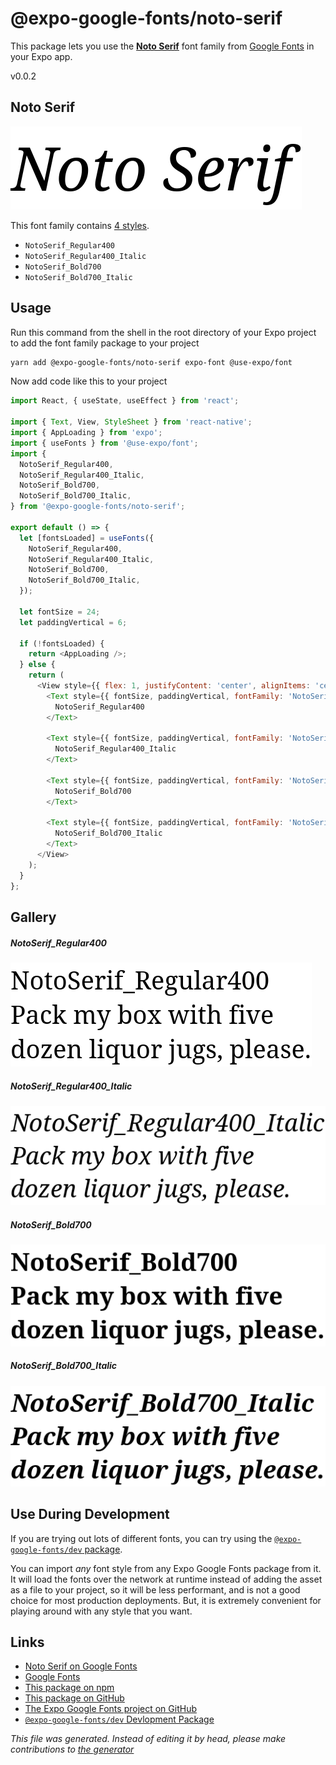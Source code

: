# @expo-google-fonts/noto-serif

This package lets you use the [**Noto Serif**](https://fonts.google.com/specimen/Noto+Serif) font family from [Google Fonts](https://fonts.google.com/) in your Expo app.

v0.0.2

## Noto Serif

![Noto Serif](./font-family.png)

This font family contains [4 styles](#gallery).

- `NotoSerif_Regular400`
- `NotoSerif_Regular400_Italic`
- `NotoSerif_Bold700`
- `NotoSerif_Bold700_Italic`

## Usage

Run this command from the shell in the root directory of your Expo project to add the font family package to your project
```sh
yarn add @expo-google-fonts/noto-serif expo-font @use-expo/font
```

Now add code like this to your project
```js
import React, { useState, useEffect } from 'react';

import { Text, View, StyleSheet } from 'react-native';
import { AppLoading } from 'expo';
import { useFonts } from '@use-expo/font';
import {
  NotoSerif_Regular400,
  NotoSerif_Regular400_Italic,
  NotoSerif_Bold700,
  NotoSerif_Bold700_Italic,
} from '@expo-google-fonts/noto-serif';

export default () => {
  let [fontsLoaded] = useFonts({
    NotoSerif_Regular400,
    NotoSerif_Regular400_Italic,
    NotoSerif_Bold700,
    NotoSerif_Bold700_Italic,
  });

  let fontSize = 24;
  let paddingVertical = 6;

  if (!fontsLoaded) {
    return <AppLoading />;
  } else {
    return (
      <View style={{ flex: 1, justifyContent: 'center', alignItems: 'center' }}>
        <Text style={{ fontSize, paddingVertical, fontFamily: 'NotoSerif_Regular400' }}>
          NotoSerif_Regular400
        </Text>

        <Text style={{ fontSize, paddingVertical, fontFamily: 'NotoSerif_Regular400_Italic' }}>
          NotoSerif_Regular400_Italic
        </Text>

        <Text style={{ fontSize, paddingVertical, fontFamily: 'NotoSerif_Bold700' }}>
          NotoSerif_Bold700
        </Text>

        <Text style={{ fontSize, paddingVertical, fontFamily: 'NotoSerif_Bold700_Italic' }}>
          NotoSerif_Bold700_Italic
        </Text>
      </View>
    );
  }
};

```

## Gallery

##### NotoSerif_Regular400
![NotoSerif_Regular400](./756d85930a29b444fc130d6ab854e9f796a951dff740c2bedb926522aa2db185.ttf.png)

##### NotoSerif_Regular400_Italic
![NotoSerif_Regular400_Italic](./3a8f4b27348c68ceb866bc4d52c0eae507c8cf764c1ab8d398805aeb89e40eb6.ttf.png)

##### NotoSerif_Bold700
![NotoSerif_Bold700](./b8ab5cf0042204e461a5d83a980849507daa6ef58dda05725bcfa7403675eb0d.ttf.png)

##### NotoSerif_Bold700_Italic
![NotoSerif_Bold700_Italic](./fff456cbd82e58d6ca98db85fc03a22b982377a0f7e36525541d06b1eaaa1db0.ttf.png)


## Use During Development

If you are trying out lots of different fonts, you can try using the [`@expo-google-fonts/dev` package](https://www.npmjs.com/package/@expo-google-fonts/dev).

You can import *any* font style from any Expo Google Fonts package from it. It will load the fonts
over the network at runtime instead of adding the asset as a file to your project, so it will be 
less performant, and is not a good choice for most production deployments. But, it is extremely convenient
for playing around with any style that you want.

## Links

- [Noto Serif on Google Fonts](https://fonts.google.com/specimen/Noto+Serif)
- [Google Fonts](https://fonts.google.com/)
- [This package on npm](https://www.npmjs.com/package/@expo-google-fonts/noto-serif)
- [This package on GitHub](https://github.com/expo/google-fonts/tree/master/font-packages/noto-serif)
- [The Expo Google Fonts project on GitHub](https://github.com/expo/google-fonts)
- [`@expo-google-fonts/dev` Devlopment Package](https://github.com/expo/google-fonts/tree/master/font-packages/dev)


*This file was generated. Instead of editing it by head, please make contributions to [the generator](https://github.com/expo/google-fonts/tree/master/packages/generator)*
